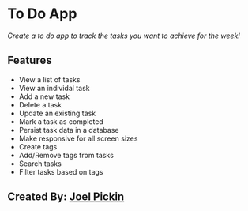 ﻿# To Do App
                        
*Create a to do app to track the tasks you want to achieve for the week!*

## Features
- View a list of tasks
- View an individal task
- Add a new task
- Delete a task
- Update an existing task
- Mark a task as completed
- Persist task data in a database
- Make responsive for all screen sizes
- Create tags
- Add/Remove tags from tasks
- Search tasks
- Filter tasks based on tags

## Created By: [Joel Pickin](https://twitter.com/TechPickleJoel) 
